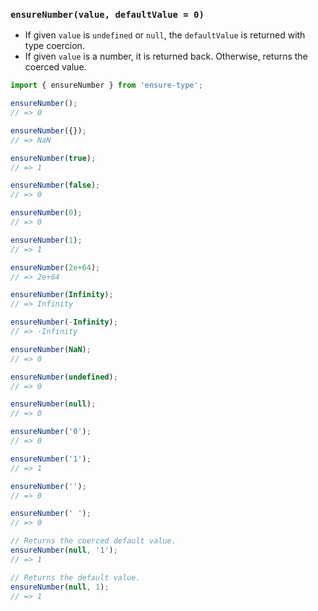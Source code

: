 ### `ensureNumber(value, defaultValue = 0)`

* If given `value` is `undefined` or `null`, the `defaultValue` is returned with type coercion.
* If given `value` is a number, it is returned back. Otherwise, returns the coerced value.

```js
import { ensureNumber } from 'ensure-type';

ensureNumber();
// => 0

ensureNumber({});
// => NaN

ensureNumber(true);
// => 1

ensureNumber(false);
// => 0

ensureNumber(0);
// => 0

ensureNumber(1);
// => 1

ensureNumber(2e+64);
// => 2e+64

ensureNumber(Infinity);
// => Infinity

ensureNumber(-Infinity);
// => -Infinity

ensureNumber(NaN);
// => 0

ensureNumber(undefined);
// => 0

ensureNumber(null);
// => 0

ensureNumber('0');
// => 0

ensureNumber('1');
// => 1

ensureNumber('');
// => 0

ensureNumber(' ');
// => 0

// Returns the coerced default value.
ensureNumber(null, '1');
// => 1

// Returns the default value.
ensureNumber(null, 1);
// => 1
```
